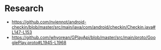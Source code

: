 # Research

- https://github.com/nviennot/android-checkin/blob/master/src/main/java/com/android/checkin/Checkin.java#L147-L153
- https://github.com/whyorean/GPlayApi/blob/master/src/main/proto/GooglePlay.proto#L1945-L1968
